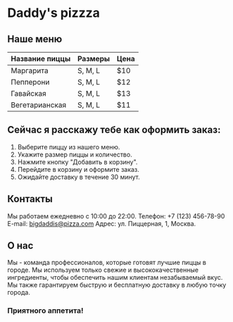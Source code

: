 # Daddy's pizzza
## Наше меню
| Название пиццы | Размеры | Цена |
| -------------- | ------- | ---- |
| Маргарита      | S, M, L | $10  |
| Пепперони      | S, M, L | $12  |
| Гавайская      | S, M, L | $13  |
| Вегетарианская | S, M, L | $11  |
## Сейчас я расскажу тебе как оформить заказ:
1. Выберите пиццу из нашего меню.
2. Укажите размер пиццы и количество.
3. Нажмите кнопку "Добавить в корзину".
4. Перейдите в корзину и оформите заказ.
5. Ожидайте доставку в течение 30 минут.
## Контакты
Мы работаем ежедневно с 10:00 до 22:00.
Телефон: +7 (123) 456-78-90
E-mail: bigdaddis@pizza.com
Адрес: ул. Пиццерная, 1, Москва.
## О нас
Мы - команда профессионалов, которые готовят лучшие пиццы в городе. Мы используем только свежие и высококачественные ингредиенты, чтобы обеспечить нашим клиентам незабываемый вкус. Мы также гарантируем быструю и бесплатную доставку в любую точку города. 
### Приятного аппетита!